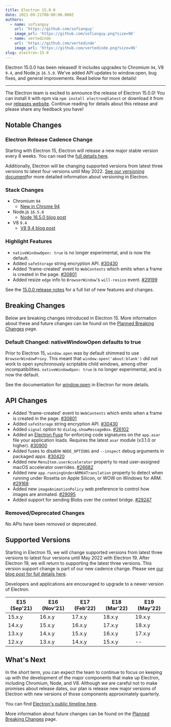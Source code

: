 ```yaml
---
title: Electron 15.0.0
date: 2021-09-21T00:00:00.000Z
authors:
  - name: sofianguy
    url: 'https://github.com/sofianguy'
    image_url: 'https://github.com/sofianguy.png?size=96'
  - name: vertedinde
    url: 'https://github.com/vertedinde'
    image_url: 'https://github.com/vertedinde.png?size=96'
slug: electron-15-0
---
```


Electron 15.0.0 has been released! It includes upgrades to Chromium `94`, V8 `9.4`, and Node.js `16.5.0`. We've added API updates to window.open, bug fixes, and general improvements. Read below for more details!

---

The Electron team is excited to announce the release of Electron 15.0.0! You can install it with npm via `npm install electron@latest` or download it from our [releases website](https://www.electronjs.org/releases/stable). Continue reading for details about this release and please share any feedback you have!

## Notable Changes

### Electron Release Cadence Change

Starting with Electron 15, Electron will release a new major stable version every 8 weeks. You can read the [full details here](https://www.electronjs.org/blog/8-week-cadence).

Additionally, Electron will be changing supported versions from latest three versions to latest four versions until May 2022. [See our versioning document](https://www.electronjs.org/docs/latest/tutorial/electron-versioning)for more detailed information about versioning in Electron.

### Stack Changes

- Chromium `94`
  - [New in Chrome 94](https://developer.chrome.com/blog/new-in-chrome-94/)
- Node.js `16.5.0`
  - [Node 16.5.0 blog post](https://nodejs.org/en/blog/release/v16.5.0/)
- V8 `9.4`
  - [V8 9.4 blog post](https://v8.dev/blog/v8-release-94)

### Highlight Features

- `nativeWindowOpen: true` is no longer experimental, and is now the default.
- Added `safeStorage` string encryption API. [#30430](https://github.com/electron/electron/pull/30430)
- Added 'frame-created' event to `WebContents` which emits when a frame is created in the page. [#30801](https://github.com/electron/electron/pull/30801)
- Added resize `edge` info to `BrowserWindow`'s `will-resize` event. [#29199](https://github.com/electron/electron/pull/29199)

See the [15.0.0 release notes](https://github.com/electron/electron/releases/tag/v15.0.0) for a full list of new features and changes.

## Breaking Changes

Below are breaking changes introduced in Electron 15. More information about these and future changes can be found on the [Planned Breaking Changes](https://www.electronjs.org/docs/latest/breaking-changes) page.

### Default Changed: nativeWindowOpen defaults to true

Prior to Electron 15, `window.open` was by default shimmed to use `BrowserWindowProxy`. This meant that `window.open('about:blank')` did not work to open synchronously scriptable child windows, among other incompatibilities. `nativeWindowOpen: true` is no longer experimental, and is now the default.

See the documentation for [window.open](https://www.electronjs.org/docs/latest/api/window-open) in Electron for more details.

## API Changes

- Added 'frame-created' event to `WebContents` which emits when a frame is created in the page. [#30801](https://github.com/electron/electron/pull/30801)
- Added `safeStorage` string encryption API. [#30430](https://github.com/electron/electron/pull/30430)
- Added `signal` option to `dialog.showMessageBox`. [#26102](https://github.com/electron/electron/pull/26102)
- Added an [Electron Fuse](https://www.electronjs.org/docs/latest/tutorial/fuses) for enforcing code signatures on the `app.asar` file your application loads. Requires the latest `asar` module (v3.1.0 or higher). [#30900](https://github.com/electron/electron/pull/30900)
- Added fuses to disable `NODE_OPTIONS` and `--inspect` debug arguments in packaged apps. [#30420](https://github.com/electron/electron/pull/30420)
- Added new `MenuItem.userAccelerator` property to read user-assigned macOS accelerator overrides. [#26682](https://github.com/electron/electron/pull/26682)
- Added new `app.runningUnderARM64Translation` property to detect when running under Rosetta on Apple Silicon, or WOW on Windows for ARM. [#29168](https://github.com/electron/electron/pull/29168)
- Added new `imageAnimationPolicy` web preference to control how images are animated. [#29095](https://github.com/electron/electron/pull/29095)
- Added support for sending Blobs over the context bridge. [#29247](https://github.com/electron/electron/pull/29247)

### Removed/Deprecated Changes

No APIs have been removed or deprecated.

## Supported Versions

Starting in Electron 15, we will change supported versions from latest three versions to latest four versions until May 2022 with Electron 19. After Electron 19, we will return to supporting the latest three versions. This version support change is part of our new cadence change. Please see [our blog post for full details here](https://www.electronjs.org/blog/8-week-cadence/#-will-electron-extend-the-number-of-supported-versions).

Developers and applications are encouraged to upgrade to a newer version of Electron.

| E15 (Sep'21) | E16 (Nov'21) | E17 (Feb'22) | E18 (Mar'22) | E19 (May'22) |
| ------------ | ------------ | ------------ | ------------ | ------------ |
| 15.x.y       | 16.x.y       | 17.x.y       | 18.x.y       | 19.x.y       |
| 14.x.y       | 15.x.y       | 16.x.y       | 17.x.y       | 18.x.y       |
| 13.x.y       | 14.x.y       | 15.x.y       | 16.x.y       | 17.x.y       |
| 12.x.y       | 13.x.y       | 14.x.y       | 15.x.y       | --           |

## What's Next

In the short term, you can expect the team to continue to focus on keeping up with the development of the major components that make up Electron, including Chromium, Node, and V8. Although we are careful not to make promises about release dates, our plan is release new major versions of Electron with new versions of those components approximately quarterly.

You can find [Electron's public timeline here](https://www.electronjs.org/docs/latest/tutorial/electron-timelines).

More information about future changes can be found on the [Planned Breaking Changes](https://github.com/electron/electron/blob/main/docs/breaking-changes.md) page.
